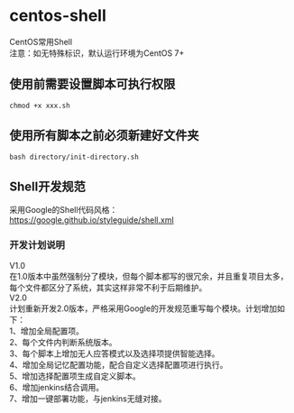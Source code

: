 # centos-shell
CentOS常用Shell  
注意：如无特殊标识，默认运行环境为CentOS 7+
## 使用前需要设置脚本可执行权限
```shell
chmod +x xxx.sh
```
## 使用所有脚本之前必须新建好文件夹
```shell
bash directory/init-directory.sh
```
## Shell开发规范
采用Google的Shell代码风格：  
https://google.github.io/styleguide/shell.xml

### 开发计划说明
V1.0  
在1.0版本中虽然强制分了模块，但每个脚本都写的很冗余，并且重复项目太多，每个文件都区分了系统，其实这样非常不利于后期维护。  
V2.0  
计划重新开发2.0版本，严格采用Google的开发规范重写每个模块。计划增加如下：  
1、增加全局配置项。  
2、每个文件内判断系统版本。  
3、每个脚本上增加无人应答模式以及选择项提供智能选择。  
4、增加全局记忆配置功能，配合自定义选择配置项进行执行。  
5、增加选择配置项生成自定义脚本。  
6、增加jenkins结合调用。  
7、增加一键部署功能，与jenkins无缝对接。  